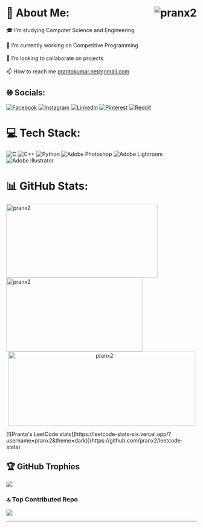 # 💫 About Me:<img  align="right" src="https://count.getloli.com/get/@pranx2" alt="pranx2" />
🎓 I’m studying Computer Science and Engineering<br><br>🎯 I’m currently working on Competitive Programming <br><br>🔭 I’m looking to collaborate on  projects<br><br>📫 How to reach me prantokumar.net@gmail.com


## 🌐 Socials:
[![Facebook](https://img.shields.io/badge/Facebook-%231877F2.svg?logo=Facebook&logoColor=white)](https://facebook.com/im.pranx) [![Instagram](https://img.shields.io/badge/Instagram-%23E4405F.svg?logo=Instagram&logoColor=white)](https://instagram.com/im.pranx) [![LinkedIn](https://img.shields.io/badge/LinkedIn-%230077B5.svg?logo=linkedin&logoColor=white)](https://linkedin.com/in/prantoinfo) [![Pinterest](https://img.shields.io/badge/Pinterest-%23E60023.svg?logo=Pinterest&logoColor=white)](https://pinterest.com/impranx) [![Reddit](https://img.shields.io/badge/Reddit-%23FF4500.svg?logo=Reddit&logoColor=white)](https://reddit.com/user/PRITOM_XD06) 

# 💻 Tech Stack:
![C](https://img.shields.io/badge/c-%2300599C.svg?style=flat&logo=c&logoColor=white) ![C++](https://img.shields.io/badge/c++-%2300599C.svg?style=flat&logo=c%2B%2B&logoColor=white) ![Python](https://img.shields.io/badge/python-3670A0?style=flat&logo=python&logoColor=ffdd54) ![Adobe Photoshop](https://img.shields.io/badge/adobe%20photoshop-%2331A8FF.svg?style=flat&logo=adobe%20photoshop&logoColor=white) ![Adobe Lightroom](https://img.shields.io/badge/Adobe%20Lightroom-31A8FF.svg?style=flat&logo=Adobe%20Lightroom&logoColor=white) ![Adobe Illustrator](https://img.shields.io/badge/adobe%20illustrator-%23FF9A00.svg?style=flat&logo=adobe%20illustrator&logoColor=white)
# 📊 GitHub Stats:
<p><a> <img align="left" width="400" height="195" src="https://github-readme-stats.vercel.app/api/top-langs?username=pranx2&show_icons=true&theme=tokyonight&locale=en&layout=compact" alt="pranx2"/> </a> <a> &nbsp;<img align="left" width="360" height="195" src="https://github-readme-stats.vercel.app/api?username=pranx2&show_icons=true&theme=tokyonight&locale=en" alt="pranx2"/> </a> </p>
 <p align = "center"<a><img width="495" height="195" src="https://github-readme-streak-stats.herokuapp.com/?user=pranx2&theme=dark" alt="pranx2"/></a></p>
 
 <p>[![Pranto's LeetCode stats](https://leetcode-stats-six.vercel.app/?username=pranx2&theme=dark)](https://github.com/pranx2/leetcode-stats)</p>
 
## 🏆 GitHub Trophies
![](https://github-profile-trophy.vercel.app/?username=pranx2&theme=tokyonight&no-frame=true&no-bg=false&margin-w=4)

### 🔝 Top Contributed Repo
![](https://github-contributor-stats.vercel.app/api?username=pranx2&limit=5&theme=radical&combine_all_yearly_contributions=true)

---

